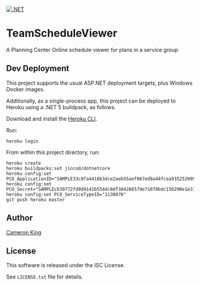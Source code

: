 [![.NET](https://github.com/ckxng/TeamScheduleViewer/actions/workflows/dotnet.yml/badge.svg)](https://github.com/ckxng/TeamScheduleViewer/actions/workflows/dotnet.yml)

TeamScheduleViewer
==================

A Planning Center Online schedule viewer for plans in a service group

## Dev Deployment

This project supports the usual ASP.NET deployment targets, plus Windows Docker images.

Additionally, as a single-process app, this project can be deployed to Heroku using a 
.NET 5 buildpack, as follows.

Download and install the [Heroku CLI](https://devcenter.heroku.com/articles/heroku-command-line).

Run:

    heroku login

From within this project directory, run:

    heroku create
    heroku buildpacks:set jincod/dotnetcore
    heroku config:set PCO_ApplicationID="SAMPLE33c8fa441663dce2aeb55aef067ed9a44fcea935252095c8f64c1d0527"
    heroku config:set PCO_Secret="SAMPLEcb39772fd9d9141b554dc8df384286579e71078bdc150290e1e3106b01"
    heroku config:set PCO_ServiceTypeID="1130876"
    git push heroku master
    
## Author

[Cameron King](http://cameronking.me)

## License

This software is released under the ISC License.

See `LICENSE.txt` file for details.
